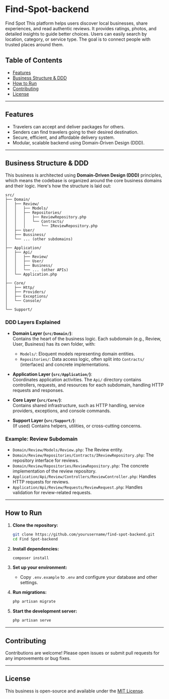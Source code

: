 # Find-Spot-backend

Find Spot This platform helps users discover local businesses, share experiences, and read authentic reviews.
It provides ratings, photos, and detailed insights to guide better choices.
Users can easily search by location, category, or service type.
The goal is to connect people with trusted places around them.

## Table of Contents

-   [Features](#features)
-   [Business Structure & DDD](#business-structure--ddd)
-   [How to Run](#how-to-run)
-   [Contributing](#contributing)
-   [License](#license)

---

## Features

-   Travelers can accept and deliver packages for others.
-   Senders can find travelers going to their desired destination.
-   Secure, efficient, and affordable delivery system.
-   Modular, scalable backend using Domain-Driven Design (DDD).

---

## Business Structure & DDD

This business is architected using **Domain-Driven Design (DDD)** principles, which means the codebase is organized around the core business domains and their logic. Here's how the structure is laid out:

```
src/
├── Domain/
│   ├── Review/
│   │   ├── Models/
│   │   ├── Repositories/
│   │   │   ├── ReviewRepository.php
│   │   │   └── Contracts/
│   │   │       └── IReviewRepository.php
│   ├── User/
│   ├── Bussiness/
│   └── ... (other subdomains)
│
├── Application/
│   ├── Api/
│   │   ├── Review/
│   │   ├── User/
│   │   ├── Business/
│   │   └── ... (other APIs)
│   └── Application.php
│
├── Core/
│   ├── Http/
│   ├── Providers/
│   ├── Exceptions/
│   └── Console/
│
└── Support/
```

### DDD Layers Explained

-   **Domain Layer (`src/Domain/`)**:  
    Contains the heart of the business logic. Each subdomain (e.g., Review, User, Business) has its own folder, with:

    -   `Models/`: Eloquent models representing domain entities.
    -   `Repositories/`: Data access logic, often split into `Contracts/` (interfaces) and concrete implementations.

-   **Application Layer (`src/Application/`)**:  
    Coordinates application activities. The `Api/` directory contains controllers, requests, and resources for each subdomain, handling HTTP requests and responses.

-   **Core Layer (`src/Core/`)**:  
    Contains shared infrastructure, such as HTTP handling, service providers, exceptions, and console commands.

-   **Support Layer (`src/Support/`)**:  
    (If used) Contains helpers, utilities, or cross-cutting concerns.

### Example: Review Subdomain

-   `Domain/Review/Models/Review.php`: The Review entity.
-   `Domain/Review/Repositories/Contracts/IReviewRepository.php`: The repository interface for reviews.
-   `Domain/Review/Repositories/ReviewRepository.php`: The concrete implementation of the review repository.
-   `Application/Api/Review/Controllers/ReviewController.php`: Handles HTTP requests for reviews.
-   `Application/Api/Review/Requests/ReviewRequest.php`: Handles validation for review-related requests.

---

## How to Run

1. **Clone the repository:**

    ```bash
    git clone https://github.com/yourusername/find-spot-backend.git
    cd Find Spot-backend
    ```

2. **Install dependencies:**

    ```bash
    composer install
    ```

3. **Set up your environment:**

    - Copy `.env.example` to `.env` and configure your database and other settings.

4. **Run migrations:**

    ```bash
    php artisan migrate
    ```

5. **Start the development server:**
    ```bash
    php artisan serve
    ```

---

## Contributing

Contributions are welcome! Please open issues or submit pull requests for any improvements or bug fixes.

---

## License

This business is open-source and available under the [MIT License](LICENSE).
